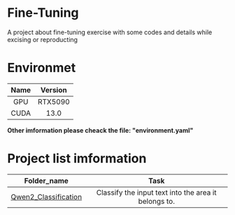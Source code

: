 # Fine-Tuning

A project about fine-tuning exercise with some codes and details while excising or reproducting

# Environmet
|Name      |Version   |
|:--------:|:--------:|
|GPU       |RTX5090   |
|CUDA      |13.0      |

**Other imformation please cheack the file: "environment.yaml"**

# Project list imformation

|Folder_name         |Task              |
|:------------------:|:----------------:|
|[Qwen2_Classification](https://github.com/Overfit-Master/Fine-Tuning/tree/main/Qwen2_Classification)|Classify the input text into the area it belongs to.|
